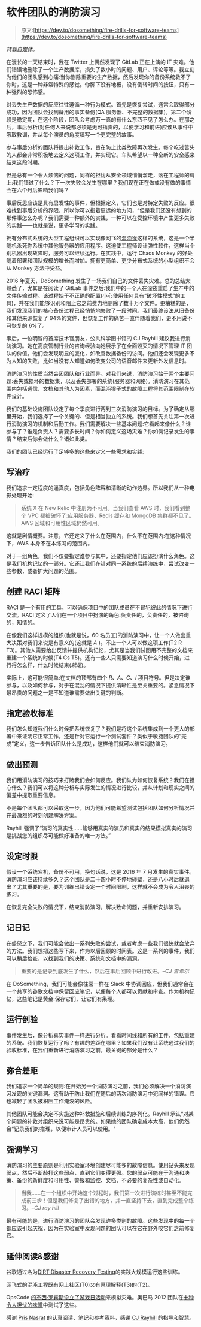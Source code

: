 # 软件团队的消防演习

> 原文:[https://dev.to/dosomething/fire-drills-for-software-teams](https://dev.to/dosomething/fire-drills-for-software-teams)

*转载自[媒体](https://medium.com/@mshmsh5000/fire-drills-for-software-teams-164ba48b10b1)。*

在漫长的一天结束时，我在 Twitter 上偶然发现了 GitLab 正在上演的 IT 灾难。他们错误地删除了一个生产数据库，损失了数小时的问题、用户、评论等等。我立刻为他们的团队感到心痛:当你删除重要的生产数据，然后发现你的备份系统救不了你时，这是一种非常特殊的感觉。你脚下没有地板，没有倒转时间的按钮，只有一种强烈的恐怖感。

对丢失生产数据的反应往往遵循一种行为模式。首先是恢复尝试，通常会取得部分成功，因为团队会找到备用的事实备份(QA 服务器、不完整的数据集)。第二个阶段是稳定期，在这个阶段，团队会考虑万一真的有什么东西不见了怎么办。在那之后，事后分析(对任何人来说都必须是无可指责的，以便学习和前进)应该从事件中吸取教训，并从每个演员的角度填写一个更完整的故事。

参与事后分析的团队将提出补救工作，旨在防止此类故障再次发生。每个吃过苦头的人都会非常积极地去定义这项工作，并实现它。车队希望以一种全新的安全感来结束这段时期。

但是总有一个令人烦恼的问题，同样的担忧从安全领域悄悄溜走，落在工程师的肩上:我们错过了什么？下一次失败会发生在哪里？我们现在正在做或没有做的事情会在六个月后影响我们吗？

事后反思应该是具有启发性的事件，但根据定义，它们也是对特定失败的反应。很难找到事后分析的界限，所以你可以指着更远的地方问，“但是我们还没有想到的那件事怎么办呢？我们需要一种额外的实践，一种可以在受控环境中产生更多失败的实践——也就是说，更多学习的实践。

拥有分布式系统的大型工程组织可以实现像网飞的[混沌猴](https://github.com/netflix/chaosmonkey)这样的系统，这是一个半随机杀死你系统中其他服务器的应用程序。这迫使工程师设计弹性软件，这样当个别机器出现故障时，服务可以继续运行。在实践中，运行 Chaos Monkey 的好处随着部署和团队规模的增长而增加。拥有更简单、更少分布式系统的小型组织不会从 Monkey 方法中受益。

2016 年夏天，DoSomething 发生了一场我们自己的文件丢失灾难。总的总结太熟悉了，尤其是在阅读了 GitLab 事件之后:我们中的一个人在深夜重启了生产中的文件传输过程。该过程始于不正确的配置(小心使用任何具有“破坏性模式”的工具)，并在我们能够识别和阻止它之前费力地删除了数十万个文件。更糟糕的是，我们发现我们的核心备份过程已经悄悄地失败了一段时间。我们最终设法从旧备份和其他来源恢复了 94%的文件，但恢复工作的痛苦一直伴随着我们，更不用说不可恢复的 6%了。

事后，一位明智的首席技术官朋友，公共科学图书馆的 CJ Rayhill 建议我进行消防演习。她在高度管制行业的咨询经验向她展示了在全面毁灭的情况下管理 IT 团队的价值。他们会发现明显的变化，如改善数据备份的访问。他们还会发现更多不为人知的失败，比如当没有人知道如何改变公司的语音邮件来更新外发信息时。

消防演习的性质当然会因团队和行业而异。对我们来说，消防演习始于两个主要问题:丢失或损坏的数据集，以及丢失部署的系统(服务器和网络)。消防演习在其范围内包括通信、文档和其他人为因素，而混沌猴子式的故障工程将其范围限制在软件设计。

我们的基础设施团队设定了每个季度进行两到三次消防演习的目标。为了确定从哪里开始，我们选择了一个关键的、但是相当独立的系统。我们想首先关注第一次进行消防演习的机制和后勤工作。我们需要解决一些基本问题:它看起来像什么？谁参与了？谁是负责人？需要多长时间？你如何定义这场灾难？你如何记录发生的事情？结束后你会做什么？诸如此类。

我们的团队已经运行了足够多的这些来定义一些需求和实践:

## [](#write-a-treatment)写治疗

我们追求一定程度的逼真度，包括角色阵容和清晰的动作边界。所以我们从一种电影处理开始:

> 系统 X 在 New Relic 中注册为不可用。当我们查看 AWS 时，我们看到整个 VPC 都被破坏了:应用服务器、Redis 缓存和 MongoDB 集群都不见了。AWS 区域和可用性区域仍然可用。

这就是剧情概要。注意，它还定义了什么在范围内，什么不在范围内:在这种情况下，AWS 本身不在本练习的范围内。

对于一组角色，我们不仅要指定谁参与其中，还要指定他们应该扮演什么角色。这是我们机构记忆的一部分。它还让我们在针对同一系统的后续演练中，尝试改变一些参数，或者扩大问题的范围。

## [](#create-a-raci-matrix)创建 RACI 矩阵

RACI 是一个有用的工具，可以确保项目中的团队成员在不冒犯彼此的情况下进行交流。RACI 定义了人们在一个项目中扮演的角色:负责任的，负责任的，被咨询的，知情的。

在像我们这样规模的组织(也就是说，60 名员工)的消防演习中，让一个人做出重大决策对我们来说是有意义的(这就是 *A* )。不止一个人可以做这项工作(T2 R T3)。其他人需要给出反馈并提供机构记忆，尤其是当我们试图用不完整的文档来重建一个系统的时候(T4 Cs T5)。还有一些人只需要知道演习什么时候开始，进行得怎么样，什么时候结束(*就是*)。

实际上，这可能很简单:在文档的顶部有四个 *R、A、C、I* 项目符号。但是决定谁参与，以及如何参与，对于在混乱的情况下提供清晰性是至关重要的。紧急情况下最昂贵的问题之一是不知道谁需要做出关键的判断。

## [](#specify-acceptance-criteria)指定验收标准

我们怎么知道我们什么时候把系统恢复了？我们是将这个系统集成到一个更大的部署中来证明它正常工作，还是针对它运行一个测试套件？类似于敏捷团队的“完成”定义，这一步告诉团队什么是成功，这样他们就可以结束消防演习。

## [](#make-predictions)做出预测

我们用消防演习的技巧来打赌我们会如何反应。我们认为如何恢复系统？我们在担心什么？我们可以将这种分析与实际发生的情况进行比较，并从计划和现实之间的偏差中提取重要信息。

不是每个团队都可以采取这一步，因为他们可能希望测试包括团队如何分析情况并在最激烈的时刻创建解决方案。

Rayhill 强调了“演习的真实性……能够用真实的演员和真实的结果模拟真实的演习是挑战您的组织尽可能做好准备的唯一方法。”

## [](#set-a-time-limit)设定时限

假设一个系统宕机，备份不可用，换句话说，这是 2016 年 7 月发生的真实事件。消防演习应该持续多久？这个团队是二十四小时不停地碰壁，还是八小时后就退出？尤其重要的是，要为训练出错设定一个时间限制，这样就不会成为令人沮丧的练习。

在恢复完全失败的情况下，结束消防演习，解决致命问题，并重新安排演习。

## [](#keep-a-journal)记日记

在盛怒之下，我们可能会做出一系列失败的尝试，或者考虑一些我们很快就会放弃的方法。我们想把这些写下来，作为以后回顾的时间表。这是一系列的事件，我们可以稍后检查，以找到我们的决策、系统和文档中的漏洞。

> 重要的是记录到底发生了什么，然后在事后回顾中进行改进。*–CJ 雷希尔*

在 DoSomething，我们可能会像往常一样在 Slack 中协调回应，但我们通常会在一个共享的谷歌文档中保留回应笔记，以便每个人都可以贡献和审查。作为机构记忆，这些笔记是黄金:保存它们，让它们有条理。

## [](#run-a-postmortem)运行剖验

事件发生后，像分析真实事件一样进行分析。看看时间线和所有的工件，包括重建的系统。我们恢复运行了吗？有趣的差距在哪里？如果我们没有让系统通过我们的验收标准，在我们重新进行消防演习之前，最关键的部分是什么？

## [](#close-the-gaps)弥合差距

我们追求一个简单的规则:在开始另一个消防演习之前，我们必须解决一个消防演习发现的关键漏洞。这有助于防止我们在随后的两次消防演习中犯同样的错误。它也减轻了团队被积压工作淹没的风险。

其他团队可能会决定不实施这种补救措施和后续训练的序列化。Rayhill 承认“对某个问题的补救对组织来说可能是昂贵的。如果她的团队确定成本太高，他们仍然会“记录我们的推理，以便审计人员可以使用。"

## [](#emphasize-learning)强调学习

消防演习的主要原则是利用实验室环境创建尽可能多的故障信息。使用钻头来发现弱点，然后不断敲打这些弱点，直到它们变得更强。您的弱点可能在于沟通和决策、备份的新鲜度和可用性、警报和监控、文档、不必要的复杂性或自动化。

> 当我……在一个组织中开始这个过程时，我们第一次进行演练时甚至不能完成前三步！但是我们修复了出错的地方，并一直坚持下去，直到完成整个练习。–*CJ ray hill*

最有可能的是，进行消防演习的团队会发现许多类别的故障。这些发现中的每一个都应该引起庆祝，因为在实验室中发现问题的团队可以在它在野外咬它们之前修复它。

## [](#further-reading-amp-thanks)延伸阅读&感谢

谷歌通过名为[DiRT:Disaster Recovery Testing](https://queue.acm.org/detail.cfm?id=2371516)的实践大规模运行这些训练。

网飞式的混沌工程既有网上社区(T0)又有原理解释(T3)的(T2)。

OpsCode [的杰西·罗宾斯设立了游戏日活动](https://www.usenix.org/legacy/events/lisa11/tech/tech.html#Robbins)来模拟灾难。奥巴马 2012 团队在[十种令人担忧的味道](http://highscalability.com/blog/2016/8/9/10-gameday-failure-testing-scenarios-from-obama-for-america.html)中测试了这些。

感谢 [Pris Nasrat](https://twitter.com/nasrat) 的认真阅读、笔记和参考资料，感谢 [CJ Rayhill](https://www.plos.org/people#loc-cj-rayhill) 的指导和智慧。